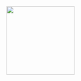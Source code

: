 <div align="center">
<img height="180em" src="https://github-readme-stats.vercel.app/api/top-langs/?username=adleralves&layout=compact&langs_count=7&theme=dracula"/>
</div>
